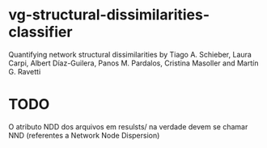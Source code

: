 # vg-structural-dissimilarities-classifier

Quantifying network structural dissimilarities by Tiago A. Schieber, Laura Carpi, Albert Díaz-Guilera, Panos M. Pardalos, Cristina Masoller and Martín G. Ravetti

# TODO

O atributo NDD dos arquivos em resulsts/ na verdade devem se chamar NND (referentes a Network Node Dispersion)